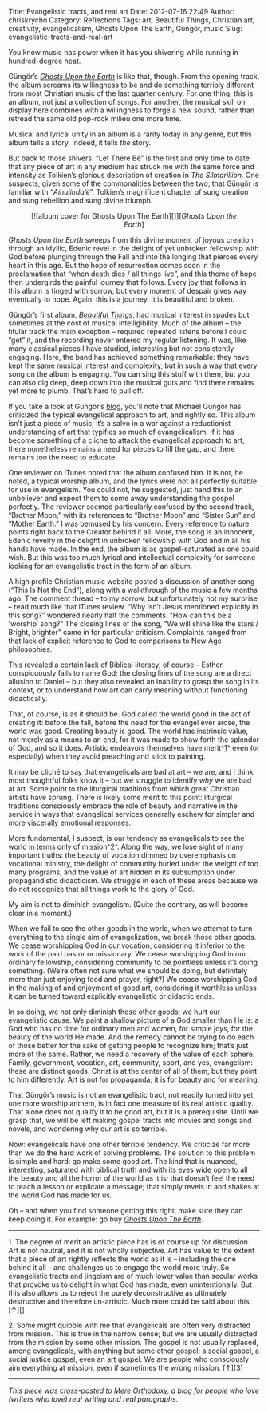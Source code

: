 Title: Evangelistic tracts, and real art
Date: 2012-07-16 22:49
Author: chriskrycho
Category: Reflections
Tags: art, Beautiful Things, Christian art, creativity, evangelicalism, Ghosts Upon The Earth, Güngör, music
Slug: evangelistic-tracts-and-real-art

You know music has power when it has you shivering while running in
hundred-degree heat.

Güngör’s [<cite>Ghosts Upon the Earth</cite>][] is like that, though.
From the opening track, the album screams its willingness to be and do
something terribly different from most Christian music of the last
quarter century. For one thing, this is an album, not just a collection
of songs. For another, the musical skill on display here combines with a
willingness to forge a new sound, rather than retread the same old
pop-rock milieu one more time.

Musical and lyrical unity in an album is a rarity today in any genre,
but this album tells a story. Indeed, it tells *the* story.

But back to those shivers. <!--more-->“Let There Be” is the first and
only time to date that any piece of art in any medium has struck me with
the same force and intensity as Tolkien’s glorious description of
creation in <cite>The Silmarillion</cite>. One suspects, given some of
the commonalities between the two, that Güngör is familiar with
“*Ainulindalë*”, Tolkien’s magnificent chapter of sung creation and sung
rebellion and sung divine triumph.

<figure class="vertical" style="text-align: center">
[![album cover for Ghosts Upon The Earth][]][<cite>Ghosts Upon the
Earth</cite>]

</figure>
<cite>Ghosts Upon the Earth</cite> sweeps from this divine moment of
joyous creation through an idyllic, Edenic revel in the delight of yet
unbroken fellowship with God before plunging through the Fall and into
the longing that pierces every heart in this age. But the hope of
resurrection comes soon in the proclamation that “when death dies / all
things live”, and this theme of hope then undergirds the painful journey
that follows. Every joy that follows in this album is tinged with
sorrow, but every moment of despair gives way eventually to hope. Again:
this is a journey. It is beautiful and broken.

Güngör’s first album, [<cite>Beautiful Things</cite>][], had musical
interest in spades but sometimes at the cost of musical intelligibility.
Much of the album – the titular track the main exception – required
repeated listens before I could “get” it, and the recording never
entered my regular listening. It was, like many classical pieces I have
studied, interesting but not consistently engaging. Here, the band has
achieved something remarkable: they have kept the same musical interest
and complexity, but in such a way that every song on the album is
engaging. You can sing this stuff with them, but you can also dig deep,
deep down into the musical guts and find there remains yet more to
plumb. That’s hard to pull off.

If you take a look at Güngör’s [blog][], you’ll note that Michael Güngör
has criticized the typical evangelical approach to art, and rightly so.
This album isn’t just a piece of music; it’s a salvo in a war against a
reductionist understanding of art that typifies so much of
evangelicalism. If it has become something of a cliche to attack the
evangelical approach to art, there nonetheless remains a need for pieces
to fill the gap, and there remains too the need to educate.

One reviewer on iTunes noted that the album confused him. It is not, he
noted, a typical worship album, and the lyrics were not all perfectly
suitable for use in evangelism. You could not, he suggested, just hand
this to an unbeliever and expect them to come away understanding the
gospel perfectly. The reviewer seemed particularly confused by the
second track, “Brother Moon,” with its references to “Brother Moon” and
“Sister Sun” and “Mother Earth.” I was bemused by his concern. Every
reference to nature points right back to the Creator behind it all.
More, the song is an innocent, Edenic revelry in the delight in unbroken
fellowship with God and in all his hands have made. In the end, the
album is as gospel-saturated as one could wish. But this was too much
lyrical and intellectual complexity for someone looking for an
evangelistic tract in the form of an album.

A high profile Christian music website posted a discussion of another
song (“This Is Not the End”), along with a walkthrough of the music a
few months ago. The comment thread – to my sorrow, but unfortunately not
my surprise – read much like that iTunes review. “Why isn’t Jesus
mentioned explicitly in this song?” wondered nearly half the comments.
“How can this be a 'worship’ song?” The closing lines of the song, “We
will shine like the stars / Bright, brighter” came in for particular
criticism. Complaints ranged from that lack of explicit reference to God
to comparisons to New Age philosophies.

This revealed a certain lack of Biblical literacy, of course – Esther
conspicuously fails to name God; the closing lines of the song are a
direct allusion to Daniel – but they also revealed an inability to grasp
the song in its context, or to understand how art can carry meaning
without functioning didactically.

That, of course, is as it should be. God called the world good in the
act of creating it: before the fall, before the need for the evangel
ever arose, the world was good. Creating beauty is good. The world has
instrinsic value, not merely as a means to an end, for it was made to
show forth the splendor of God, and so it does. Artistic endeavors
themselves have merit^[1][]^ even (or especially) when they avoid
preaching and stick to painting.

It may be cliché to say that evangelicals are bad at art – we are, and I
think most thoughtful folks know it – but we struggle to identify *why*
we are bad at art. Some point to the liturgical traditions from which
great Christian artists have sprung. There is likely some merit to this
point: liturgical traditions consciously embrace the role of beauty and
narrative in the service in ways that evangelical services generally
eschew for simpler and more viscerally emotional responses.

More fundamental, I suspect, is our tendency as evangelicals to see the
world in terms only of mission^[2][]^. Along the way, we lose sight of
many important truths: the beauty of vocation dimmed by overemphasis on
vocational ministry, the delight of community buried under the weight of
too many programs, and the value of art hidden in its subsumption under
propagandistic didacticism. We struggle in each of these areas because
we do not recognize that all things work to the glory of God.

My aim is not to diminish evangelism. (Quite the contrary, as will
become clear in a moment.)

When we fail to see the other goods in the world, when we attempt to
turn everything to the single aim of evangelization, we break those
other goods. We cease worshipping God in our vocation, considering it
inferior to the work of the paid pastor or missionary. We cease
worshipping God in our ordinary fellowship, considering community to be
pointless unless it’s doing something. (We’re often not sure what we
should be doing, but definitely more than just enjoying food and prayer,
right?) We cease worshipping God in the making of and enjoyment of good
art, considering it worthless unless it can be turned toward explicitly
evangelistic or didactic ends.

In so doing, we not only diminish those other goods; we hurt our
evangelistic cause. We paint a shallow picture of a God smaller than He
is: a God who has no time for ordinary men and women, for simple joys,
for the beauty of the world He made. And the remedy cannot be trying to
do each of those better for the sake of getting people to recognize him;
that’s just more of the same. Rather, we need a recovery of the value of
each sphere. Family, government, vocation, art, community, sport, and
yes, evangelism: these are distinct goods. Christ is at the center of
all of them, but they point to him differently. Art is not for
propaganda; it is for beauty and for meaning.

That Güngör’s music is not an evangelistic tract, not readily turned
into yet one more worship anthem, is in fact one measure of its real
artistic quality. That alone does not qualify it to be good art, but it
is a prerequisite. Until we grasp that, we will be left making gospel
tracts into movies and songs and novels, and wondering why our art is so
terrible.

Now: evangelicals have one other terrible tendency. We criticize far
more than we do the hard work of solving problems. The solution to this
problem is simple and hard: go make some good art. The kind that is
nuanced, interesting, saturated with biblical truth and with its eyes
wide open to all the beauty and all the horror of the world as it is;
that doesn’t feel the need to teach a lesson or explicate a message;
that simply revels in and shakes at the world God has made for us.

Oh – and when you find someone getting this right, make sure they can
keep doing it. For example: go buy [<cite>Ghosts Upon The
Earth</cite>][<cite>Ghosts Upon the Earth</cite>].

* * * * *

<section class="footnotes">
1.  The degree of merit an artistic piece has is of course up for
    discussion. Art is not neutral, and it is not wholly subjective. Art
    has value to the extent that a piece of art rightly reflects the
    world as it is – including the one behind it all – and challenges us
    to engage the world more truly. So evangelistic tracts and jingoism
    are of much lower value than secular works that provoke us to
    delight in what God has made, even unintentionally. But this also
    allows us to reject the purely deconstructive as ultimately
    destructive and therefore un-artistic. Much more could be said about
    this. [↑][]
    </p>
2.  Some might quibble with me that evangelicals are often very
    distracted from mission. This is true in the narrow sense; but we
    are usually distracted from the mission by some other mission. The
    gospel is not usually replaced, among evangelicals, with anything
    but some other gospel: a social gospel, a social justice gospel,
    even an art gospel. We are people who consciously aim everything at
    mission, even if sometimes the wrong mission. [↑][3]
    </p>

</section>

* * * * *

*This piece was cross-posted to [<cite>Mere Orthodoxy</cite>][], a blog
for people who love (writers who love) real writing and real
paragraphs.*

  [<cite>Ghosts Upon the Earth</cite>]: http://www.amazon.com/Ghosts-Upon-Earth-Gungor/dp/B005DZMQA4/?tag=ars-artis-20
    "buy at amazon"
  [album cover for Ghosts Upon The Earth]: http://www.chriskrycho.com/art/files/2012/07/ghosts_upon_the_earth.jpg
    "Ghosts Upon The Earth"
  [<cite>Beautiful Things</cite>]: http://www.amazon.com/Beautiful-Things-Gungor/dp/B0031AV74O/?tag=ars-artis-20
    "buy at amazon"
  [blog]: http://gungormusic.com/#!/category/blog/
  [1]: #fn51afdbb3-f241-4e68-aa07-479f0c019f36
  [2]: #fn5565d4bd-bf0f-49c7-ac11-924c8e782875
  [↑]: #fn1-ret
  [3]: #fn2-ret
  [<cite>Mere Orthodoxy</cite>]: http://www.mereorthodoxy.com/
